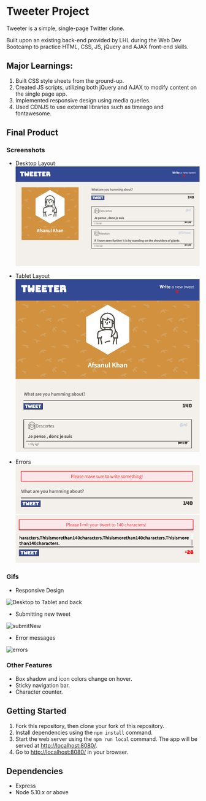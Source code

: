 # Tweeter Project

Tweeter is a simple, single-page Twitter clone.

Built upon an existing back-end provided by LHL during the Web Dev Bootcamp to practice HTML, CSS, JS, jQuery and AJAX front-end skills.

## Major Learnings:
1. Built CSS style sheets from the ground-up.
2. Created JS scripts, utilizing both jQuery and AJAX to modify content on the single page app.
3. Implemented responsive design using media queries.
4. Used CDNJS to use external libraries such as timeago and fontawesome.

## Final Product

### Screenshots
* Desktop Layout
![pic1](https://github.com/afsanhk/tweeter/blob/master/docs/desktopLayoutTweeter.png?raw=true)

* Tablet Layout
![tabletLayout](https://github.com/afsanhk/tweeter/blob/master/docs/tabletLayoutTweeter.png?raw=true)

* Errors
![error1](https://github.com/afsanhk/tweeter/blob/master/docs/emptyError.png?raw=true)
![error2](https://github.com/afsanhk/tweeter/blob/master/docs/over140Error.png?raw=true)

### Gifs
* Responsive Design

![Desktop to Tablet and back](https://media4.giphy.com/media/UteAHnyAv6GYnmxxwa/giphy.gif)

* Submitting new tweet

![submitNew](https://media0.giphy.com/media/9zX0oIbhHvobPiFfen/giphy.gif)

* Error messages

![errors](https://media4.giphy.com/media/n3cdSCcnaG2Zy8Rp1L/giphy.gif)

### Other Features
* Box shadow and icon colors change on hover.
* Sticky navigation bar.
* Character counter.

## Getting Started

1. Fork this repository, then clone your fork of this repository.
2. Install dependencies using the `npm install` command.
3. Start the web server using the `npm run local` command. The app will be served at <http://localhost:8080/>.
4. Go to <http://localhost:8080/> in your browser.

## Dependencies

- Express
- Node 5.10.x or above